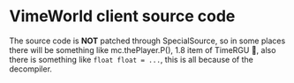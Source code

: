 # VimeWorld client source code
The source code is **NOT** patched through SpecialSource, so in some places there will be something like mc.thePlayer.P(), 1.8 item of TimeRGU 🤔, also there is something like `float float = ...`, this is all because of the decompiler.
